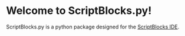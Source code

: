 # Welcome to ScriptBlocks.py!

ScriptBlocks.py is a python package designed for the [ScriptBlocks IDE](https://github.com/ScriptBlocks/ScriptBlocks).